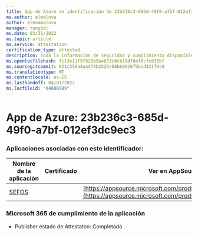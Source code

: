 ```yaml
---
title: App de Azure de identificación de 23b236c3-685d-49f0-a7bf-012ef3dc9ec3
ms.author: elmalova
author: elenamalova
manager: tonybal
ms.date: 03/31/2022
ms.topic: article
ms.service: attestation
certification_type: attested
description: Toda la información de seguridad y cumplimiento disponible para 23b236c3-685d-49f0-a7bf-012ef3dc9ec3.
ms.openlocfilehash: fc13e11f9f828b9a4673c0cb19df04f8cfc835bf
ms.sourcegitcommit: 021c258a4aad74b2525c08b60926fbbcd421f0c0
ms.translationtype: MT
ms.contentlocale: es-ES
ms.lasthandoff: 04/01/2022
ms.locfileid: "64600989"
---
```

# <a name="azure-app-id-23b236c3-685d-49f0-a7bf-012ef3dc9ec3"></a>App de Azure: 23b236c3-685d-49f0-a7bf-012ef3dc9ec3


### <a name="apps-associated-with-this-id"></a>Aplicaciones asociadas con este identificador:
| **Nombre de la aplicación** | **Certificado** | **Ver en AppSource** |
|--------------|---------------|-----------------------|
| [SEFOS](../forward/WA200003219.md) |  | [https://appsource.microsoft.com/product/office/WA200003219](https://appsource.microsoft.com/product/office/WA200003219) |

### <a name="microsoft-365-app-compliance-status"></a>Microsoft 365 de cumplimiento de la aplicación
- Publisher estado de Attestaton: Completado
